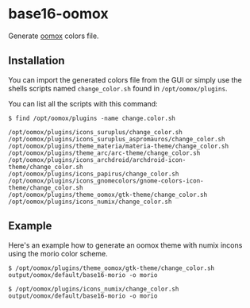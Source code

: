# base16-oomox

Generate [oomox](https://github.com/themix-project/oomox) colors file.

## Installation

You can import the generated colors file from the GUI or simply use the shells scripts named `change_color.sh` found in `/opt/oomox/plugins`.

You can list all the scripts with this command:
```shell
$ find /opt/oomox/plugins -name change.color.sh
```

```
/opt/oomox/plugins/icons_suruplus/change_color.sh
/opt/oomox/plugins/icons_suruplus_aspromauros/change_color.sh
/opt/oomox/plugins/theme_materia/materia-theme/change_color.sh
/opt/oomox/plugins/theme_arc/arc-theme/change_color.sh
/opt/oomox/plugins/icons_archdroid/archdroid-icon-theme/change_color.sh
/opt/oomox/plugins/icons_papirus/change_color.sh
/opt/oomox/plugins/icons_gnomecolors/gnome-colors-icon-theme/change_color.sh
/opt/oomox/plugins/theme_oomox/gtk-theme/change_color.sh
/opt/oomox/plugins/icons_numix/change_color.sh
```

## Example

Here's an example how to generate an oomox theme with numix incons using the morio color scheme.

```
$ /opt/oomox/plugins/theme_oomox/gtk-theme/change_color.sh output/oomox/default/base16-morio -o morio

$ /opt/oomox/plugins/icons_numix/change_color.sh output/oomox/default/base16-morio -o morio
```
